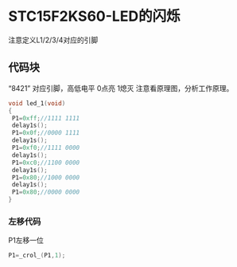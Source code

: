 # STC15F2KS60-LED的闪烁

注意定义L1/2/3/4对应的引脚

## 代码块

“8421” 对应引脚，高低电平
0点亮
1熄灭   注意看原理图，分析工作原理。

```c
void led_1(void)
{
 P1=0xff;//1111 1111
 delay1s();
 P1=0x0f;//0000 1111
 delay1s();
 P1=0xf0;//1111 0000
 delay1s();
 P1=0xc0;//1100 0000
 delay1s();
 P1=0x80;//1000 0000
 delay1s();
 P1=0x80;//0000 0000
}
```

### 左移代码

P1左移一位

```c
P1=_crol_(P1,1);
```
